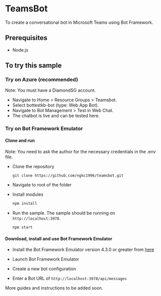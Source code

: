 ﻿# TeamsBot

To create a conversational bot in Microsoft Teams using Bot Framework.

## Prerequisites

- Node.js

## To try this sample

### Try on Azure (recommended)

Note: You must have a DiamondSG account.

- Navigate to Home > Resource Groups > Teamsbot.
- Select bottestkb-bot (type: Web App Bot).
- Navigate to Bot Management > Test in Web Chat.
- The chatbot is live and can be tested here.

### Try on Bot Framework Emulator

#### Clone and run

Note: You need to ask the author for the necessary credentials in the .env file.

- Clone the repository

    ```bash
    git clone https://github.com/ngkc1996/teamsbot.git
    ```

- Navigate to root of the folder

- Install modules

    ```bash
    npm install
    ```

- Run the sample. The sample should be running on `http://localhost:3978`.

    ```bash
    npm start
    ```

#### Download, install and use Bot Framework Emulator

- Install the Bot Framework Emulator version 4.3.0 or greater from [here](https://github.com/Microsoft/BotFramework-Emulator/releases)

- Launch Bot Framework Emulator
- Create a new bot configuration
- Enter a Bot URL of `http://localhost:3978/api/messages`



More guides and instructions to be added soon.
